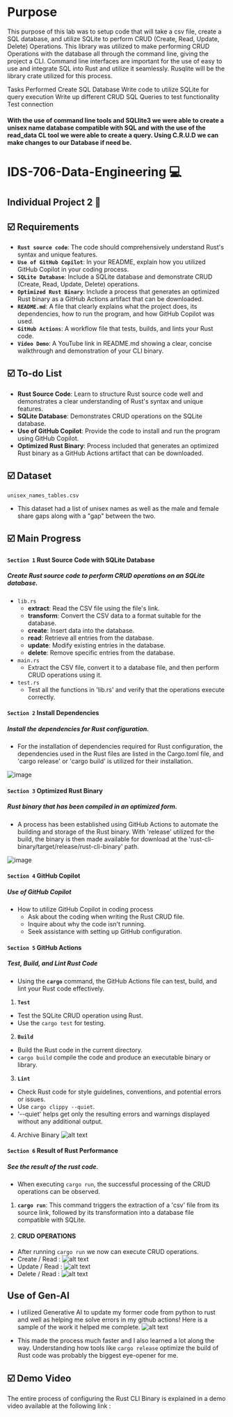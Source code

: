 
# Purpose
This purpose of this lab was to setup code that will take a csv file, create a SQL database, and utilize SQLite to perform CRUD (Create, Read, Update, Delete) Operations.  This library was utilized to make performing CRUD Operations with the database all through the command line, giving the project a CLI. Command line interfaces are important for the use of easy to use and integrate SQL into Rust and utilize it seamlessly. Rusqlite will be the library crate utilized for this process. 

Tasks Performed
Create SQL Database
Write code to utilize SQLite for query execution
Write up different CRUD SQL Queries to test functionality
Test connection

#### With the use of command line tools and SQLlite3 we were able to create a unisex name database compatible with SQL and with the use of the read_data CL tool we were able to create a query. Using C.R.U.D we can make changes to our Database if need be.

# IDS-706-Data-Engineering :computer:

## Individual Project 2 :page_facing_up:

## :ballot_box_with_check: Requirements
* __`Rust source code`__: The code should comprehensively understand Rust's syntax and unique features.
* __`Use of GitHub Copilot`__: In your README, explain how you utilized GitHub Copilot in your coding process.
* __`SQLite Database`__: Include a SQLite database and demonstrate CRUD (Create, Read, Update, Delete) operations.
* __`Optimized Rust Binary`__: Include a process that generates an optimized Rust binary as a GitHub Actions artifact that can be downloaded.
* __`README.md`__: A file that clearly explains what the project does, its dependencies, how to run the program, and how GitHub Copilot was used.
* __`GitHub Actions`__: A workflow file that tests, builds, and lints your Rust code.
* __`Video Demo`__: A YouTube link in README.md showing a clear, concise walkthrough and demonstration of your CLI binary.

## :ballot_box_with_check: To-do List
* __Rust Source Code__: Learn to structure Rust source code well and demonstrates a clear understanding of Rust's syntax and unique features.
* __SQLite Database__: Demonstrates CRUD operations on the SQLite database.
* __Use of GitHub Copilot__: Provide the code to install and run the program using GitHub Copilot.
* __Optimized Rust Binary__: Process included that generates an optimized Rust binary as a GitHub Actions artifact that can be downloaded.

## :ballot_box_with_check: Dataset
`unisex_names_tables.csv`
  - This dataset had a list of unisex names as well as the male and female share gaps along with a "gap" between the two.


## :ballot_box_with_check: Main Progress
#### `Section 1` Rust Source Code with SQLite Database
##### Create Rust source code to perform CRUD operations on an SQLite database.
* `lib.rs`
  - __extract__: Read the CSV file using the file's link.
  - __transform__: Convert the CSV data to a format suitable for the database.
  - __create__: Insert data into the database.
  - __read__:  Retrieve all entries from the database.
  - __update__: Modify existing entries in the database.
  - __delete__: Remove specific entries from the database.
* `main.rs`
  - Extract the CSV file, convert it to a database file, and then perform CRUD operations using it.
* `test.rs`
  - Test all the functions in 'lib.rs' and verify that the operations execute correctly.
 
#### `Section 2` Install Dependencies
##### Install the dependencies for Rust configuration.
* For the installation of dependencies required for Rust configuration, the dependencies used in the Rust files are listed in the Cargo.toml file, and 'cargo release'  or 'cargo build' is utilized for their installation.

![image](https://github.com/nogibjj/IDS706-Individual-Project-2-sp699/assets/143478016/ec4e7d2c-71f1-4145-a8d6-fb57d6a16165)
#### `Section 3` Optimized Rust Binary
##### Rust binary that has been compiled in an optimized form.
* A process has been established using GitHub Actions to automate the building and storage of the Rust binary. With 'release' utilized for the build, the binary is then made available for download at the 'rust-cli-binary/target/release/rust-cli-binary' path.

![image](https://github.com/nogibjj/IDS706-Individual-Project-2-sp699/assets/143478016/51b9e45c-aa07-4e51-8416-c119848c4f48)
#### `Section 4` GitHub Copilot
##### Use of GitHub Copilot
* How to utilize GitHub Copilot in coding process
  - Ask about the coding when writing the Rust CRUD file.
  - Inquire about why the code isn't running.
  - Seek assistance with setting up GitHub configuration.
#### `Section 5` GitHub Actions
##### Test, Build, and Lint Rust Code
* Using the __`cargo`__ command, the GitHub Actions file can test, build, and lint your Rust code effectively.
1. __`Test`__
  - Test the SQLite CRUD operation using Rust.
  - Use the `cargo test` for testing.


2. __`Build`__
  - Build the Rust code in the current directory.
  - `cargo build` compile the code and produce an executable binary or library.



3. __`Lint`__
  - Check Rust code for style guidelines, conventions, and potential errors or issues.
  - Use `cargo clippy --quiet`.
  - '--quiet' helps get only the resulting errors and warnings displayed without any additional output.

4. Archive Binary 
![alt text](image-4.png)


#### `Section 6` Result of Rust Performance
##### See the result of the rust code.
* When executing `cargo run`, the successful processing of the CRUD operations can be observed.

1. __`cargo run`__: This command triggers the extraction of a 'csv' file from its source link, followed by its transformation into a database file compatible with SQLite.

2. #### CRUD OPERATIONS
- After running `cargo run` we now can execute CRUD operations. 
- Create / Read : ![alt text](image.png)
- Update / Read : ![alt text](image-1.png)
- Delete / Read : ![alt text](image-2.png)



## Use of Gen-AI 
- I utilized Generative AI to update my former code from python to rust and well as helping me solve errors in my github actions! Here is a sample of the work it helped me complete. 
![alt text](image-3.png)

- This made the process much faster and I also learned a lot along the way. Understanding how tools like `cargo release` optimize the build of Rust code was probably the biggest eye-opener for me. 

## :ballot_box_with_check: Demo Video
The entire process of configuring the Rust CLI Binary is explained in a demo video available at the following link : 


